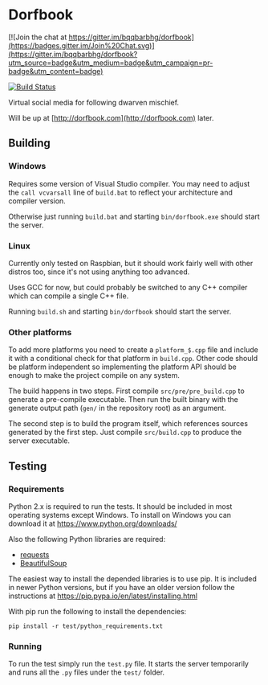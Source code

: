 Dorfbook
========

[![Join the chat at https://gitter.im/bqqbarbhg/dorfbook](https://badges.gitter.im/Join%20Chat.svg)](https://gitter.im/bqqbarbhg/dorfbook?utm_source=badge&utm_medium=badge&utm_campaign=pr-badge&utm_content=badge)

[![Build Status](https://travis-ci.org/bqqbarbhg/dorfbook.svg?branch=master)](https://travis-ci.org/bqqbarbhg/dorfbook)

Virtual social media for following dwarven mischief.

Will be up at [http://dorfbook.com](http://dorfbook.com) later.

Building
--------

### Windows

Requires some version of Visual Studio compiler. You may need to adjust the
`call vcvarsall` line of `build.bat` to reflect your architecture and compiler
version.

Otherwise just running `build.bat` and starting `bin/dorfbook.exe` should
start the server.

### Linux

Currently only tested on Raspbian, but it should work fairly well with other
distros too, since it's not using anything too advanced.

Uses GCC for now, but could probably be switched to any C++ compiler which can
compile a single C++ file.

Running `build.sh` and starting `bin/dorfbook` should start the server.

### Other platforms

To add more platforms you need to create a `platform_$.cpp` file and include it
with a conditional check for that platform in `build.cpp`. Other code should be
platform independent so implementing the platform API should be enough to make
the project compile on any system.

The build happens in two steps. First compile `src/pre/pre_build.cpp` to
generate a pre-compile executable. Then run the built binary with the
generate output path (`gen/` in the repository root) as an argument.

The second step is to build the program itself, which references sources
generated by the first step. Just compile `src/build.cpp` to produce the server
executable.

Testing
-------

### Requirements

Python 2.x is required to run the tests. It should be included in most operating
systems except Windows. To install on Windows you can download it at
https://www.python.org/downloads/

Also the following Python libraries are required:
- [requests](https://pypi.python.org/pypi/requests)
- [BeautifulSoup](https://pypi.python.org/pypi/beautifulsoup4)

The easiest way to install the depended libraries is to use pip. It is
included in newer Python versions, but if you have an older version follow the
instructions at
https://pip.pypa.io/en/latest/installing.html

With pip run the following to install the dependencies:
```
pip install -r test/python_requirements.txt
```

### Running

To run the test simply run the `test.py` file. It starts the server temporarily
and runs all the `.py` files under the `test/` folder.

